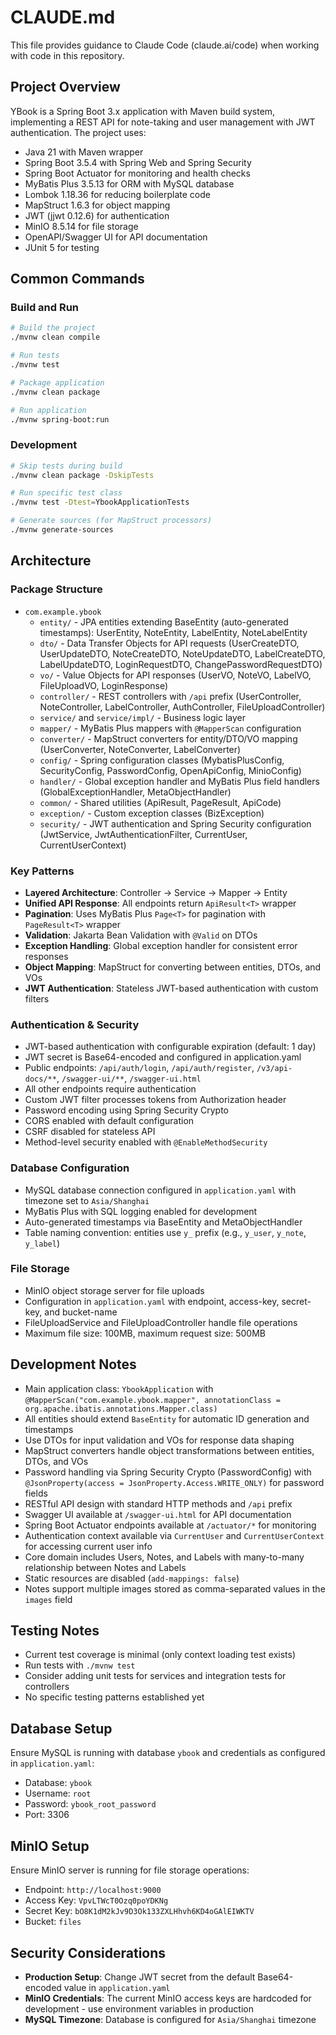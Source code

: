 # CLAUDE.md

This file provides guidance to Claude Code (claude.ai/code) when working with code in this repository.

## Project Overview

YBook is a Spring Boot 3.x application with Maven build system, implementing a REST API for note-taking and user management with JWT authentication. The project uses:
- Java 21 with Maven wrapper
- Spring Boot 3.5.4 with Spring Web and Spring Security
- Spring Boot Actuator for monitoring and health checks
- MyBatis Plus 3.5.13 for ORM with MySQL database
- Lombok 1.18.36 for reducing boilerplate code
- MapStruct 1.6.3 for object mapping
- JWT (jjwt 0.12.6) for authentication
- MinIO 8.5.14 for file storage
- OpenAPI/Swagger UI for API documentation
- JUnit 5 for testing

## Common Commands

### Build and Run
```bash
# Build the project
./mvnw clean compile

# Run tests
./mvnw test

# Package application
./mvnw clean package

# Run application
./mvnw spring-boot:run
```

### Development
```bash
# Skip tests during build
./mvnw clean package -DskipTests

# Run specific test class
./mvnw test -Dtest=YbookApplicationTests

# Generate sources (for MapStruct processors)
./mvnw generate-sources
```

## Architecture

### Package Structure
- `com.example.ybook`
  - `entity/` - JPA entities extending BaseEntity (auto-generated timestamps): UserEntity, NoteEntity, LabelEntity, NoteLabelEntity
  - `dto/` - Data Transfer Objects for API requests (UserCreateDTO, UserUpdateDTO, NoteCreateDTO, NoteUpdateDTO, LabelCreateDTO, LabelUpdateDTO, LoginRequestDTO, ChangePasswordRequestDTO)  
  - `vo/` - Value Objects for API responses (UserVO, NoteVO, LabelVO, FileUploadVO, LoginResponse)
  - `controller/` - REST controllers with `/api` prefix (UserController, NoteController, LabelController, AuthController, FileUploadController)
  - `service/` and `service/impl/` - Business logic layer
  - `mapper/` - MyBatis Plus mappers with `@MapperScan` configuration
  - `converter/` - MapStruct converters for entity/DTO/VO mapping (UserConverter, NoteConverter, LabelConverter)
  - `config/` - Spring configuration classes (MybatisPlusConfig, SecurityConfig, PasswordConfig, OpenApiConfig, MinioConfig)
  - `handler/` - Global exception handler and MyBatis Plus field handlers (GlobalExceptionHandler, MetaObjectHandler)
  - `common/` - Shared utilities (ApiResult, PageResult, ApiCode)
  - `exception/` - Custom exception classes (BizException)
  - `security/` - JWT authentication and Spring Security configuration (JwtService, JwtAuthenticationFilter, CurrentUser, CurrentUserContext)

### Key Patterns
- **Layered Architecture**: Controller → Service → Mapper → Entity
- **Unified API Response**: All endpoints return `ApiResult<T>` wrapper
- **Pagination**: Uses MyBatis Plus `Page<T>` for pagination with `PageResult<T>` wrapper
- **Validation**: Jakarta Bean Validation with `@Valid` on DTOs
- **Exception Handling**: Global exception handler for consistent error responses
- **Object Mapping**: MapStruct for converting between entities, DTOs, and VOs
- **JWT Authentication**: Stateless JWT-based authentication with custom filters

### Authentication & Security
- JWT-based authentication with configurable expiration (default: 1 day)
- JWT secret is Base64-encoded and configured in application.yaml
- Public endpoints: `/api/auth/login`, `/api/auth/register`, `/v3/api-docs/**`, `/swagger-ui/**`, `/swagger-ui.html`
- All other endpoints require authentication
- Custom JWT filter processes tokens from Authorization header
- Password encoding using Spring Security Crypto
- CORS enabled with default configuration
- CSRF disabled for stateless API
- Method-level security enabled with `@EnableMethodSecurity`

### Database Configuration
- MySQL database connection configured in `application.yaml` with timezone set to `Asia/Shanghai`
- MyBatis Plus with SQL logging enabled for development
- Auto-generated timestamps via BaseEntity and MetaObjectHandler
- Table naming convention: entities use `y_` prefix (e.g., `y_user`, `y_note`, `y_label`)

### File Storage
- MinIO object storage server for file uploads
- Configuration in `application.yaml` with endpoint, access-key, secret-key, and bucket-name
- FileUploadService and FileUploadController handle file operations
- Maximum file size: 100MB, maximum request size: 500MB

## Development Notes

- Main application class: `YbookApplication` with `@MapperScan("com.example.ybook.mapper", annotationClass = org.apache.ibatis.annotations.Mapper.class)`
- All entities should extend `BaseEntity` for automatic ID generation and timestamps
- Use DTOs for input validation and VOs for response data shaping  
- MapStruct converters handle object transformations between entities, DTOs, and VOs
- Password handling via Spring Security Crypto (PasswordConfig) with `@JsonProperty(access = JsonProperty.Access.WRITE_ONLY)` for password fields
- RESTful API design with standard HTTP methods and `/api` prefix
- Swagger UI available at `/swagger-ui.html` for API documentation
- Spring Boot Actuator endpoints available at `/actuator/*` for monitoring
- Authentication context available via `CurrentUser` and `CurrentUserContext` for accessing current user info
- Core domain includes Users, Notes, and Labels with many-to-many relationship between Notes and Labels
- Static resources are disabled (`add-mappings: false`)
- Notes support multiple images stored as comma-separated values in the `images` field

## Testing Notes

- Current test coverage is minimal (only context loading test exists)
- Run tests with `./mvnw test`
- Consider adding unit tests for services and integration tests for controllers
- No specific testing patterns established yet

## Database Setup
Ensure MySQL is running with database `ybook` and credentials as configured in `application.yaml`:
- Database: `ybook` 
- Username: `root`
- Password: `ybook_root_password`
- Port: 3306

## MinIO Setup
Ensure MinIO server is running for file storage operations:
- Endpoint: `http://localhost:9000`
- Access Key: `VpvLTWcT0Ozq0poYDKNg`
- Secret Key: `bO8K1dM2kJv9D3Ok133ZXLHhvh6KD4oGAlEIWKTV`
- Bucket: `files`

## Security Considerations

- **Production Setup**: Change JWT secret from the default Base64-encoded value in `application.yaml`
- **MinIO Credentials**: The current MinIO access keys are hardcoded for development - use environment variables in production
- **MySQL Timezone**: Database is configured for `Asia/Shanghai` timezone